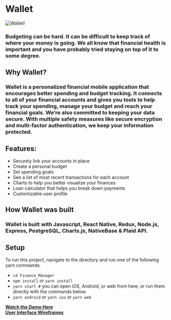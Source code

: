 # Wallet
![Wallet!](https://github.com/treaganbirbal/Wallet/blob/master/assets/wallet_logo.png?raw=true "Wallet logo" )


  ### Budgeting can be hard. It can be difficult to keep track of where your money is going. We all know that financial health is important and you have probably tried staying on top of it to some degree. 
  
   ## Why Wallet?

  ### Wallet is a personalized financial mobile application that encourages better spending and budget tracking. It connects to all of your financial accounts and gives you tools to help track your spending, manage your budget and reach your financial goals. We’re also committed to keeping your data secure. With multiple safety measures like secure encryption and multi-factor authentication, we keep your information protected.
  
  ## Features: 
   - Securely link your accounts in place
   - Create a personal budget
   - Set spending goals
   - See a list of most recent transactions for each account
   - Charts to help you better visualize your finances
   - Loan calculator that helps you break down payments
   - Customizable user profile
   
  
  ## How Wallet was built
  ### Wallet is built with Javascript, React Native, Redux, Node.js, Express, PostgreSQL, Charts.js, NativeBase & Plaid API.

  
## Setup
To run this project, navigate to the directory and run one of the following yarn commands.

- ```cd Finance_Manager```
- ```npm install``` or ```yarn install```
- ```yarn start #``` you can open iOS, Android, or web from here, or run them directly with the commands below.
- ```yarn android``` or ```yarn ios``` or ```yarn web```

[**Watch the Demo Here**](https://www.youtube.com/watch?v=MBNpYkdR5_U) </br>
[**User Interface Wireframes**](https://github.com/2004-wdf-capstone-team-c/Finance_Manager/blob/master/Wallet_wireframes.pdf)  
